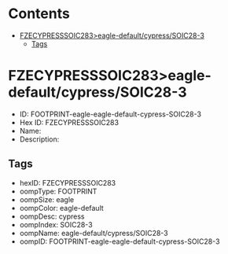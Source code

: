 



Contents
========

* [FZECYPRESSSOIC283>eagle-default/cypress/SOIC28-3](#fzecypresssoic283eagle-defaultcypresssoic28-3)
	* [Tags](#tags)

# FZECYPRESSSOIC283>eagle-default/cypress/SOIC28-3

- ID: FOOTPRINT-eagle-eagle-default-cypress-SOIC28-3
- Hex ID: FZECYPRESSSOIC283
- Name: 
- Description: 

## Tags

- hexID: FZECYPRESSSOIC283
- oompType: FOOTPRINT
- oompSize: eagle
- oompColor: eagle-default
- oompDesc: cypress
- oompIndex: SOIC28-3
- oompName: eagle-default/cypress/SOIC28-3
- oompID: FOOTPRINT-eagle-eagle-default-cypress-SOIC28-3
